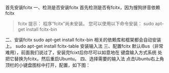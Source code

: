 首先安装fcitx
一、检测是否安装fcitx
首先检测是否有fcitx，因为搜狗拼音依赖fcitx
> fcitx
提示：
程序“fcitx”尚未安装。 您可以使用以下命令安装：
> sudo apt-get install fcitx-bin

二、安装fcitx
sudo apt-get install fcitx-bin
相关的依赖库和框架都会自动安装上。
sudo apt-get install fcitx-table
安装输入法
三、配置fcitx
默认iBus（非常难用），前面我们说过了，安装完fcixt后你尽可以如意地在 键盘输入方式系统 处把它替换为fcitx。然后重启Ubuntu。
四、选择需要的输入法
点击Ubuntu右上角顶栏的小键盘图标中打开，配置，如下图：
